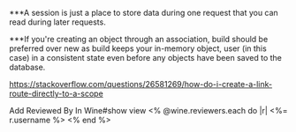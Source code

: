   <!-- <select name="wine_id">
    <%= @wines.each do |wine| %>
      <option value="<%= wine.id %>"><%= wine.name %> <%= wine.producer.name %></option>
    <% end %>
  </select> -->

***A session is just a place to store data during one request that you can read during later requests.

***If you're creating an object through an association, build should be preferred over new as build keeps your in-memory object, user (in this case) in a consistent state even before any objects have been saved to the database.


https://stackoverflow.com/questions/26581269/how-do-i-create-a-link-route-directly-to-a-scope


Add Reviewed By In Wine#show view
<% @wine.reviewers.each do |r| 
   <%= r.username %>
      <% end %>